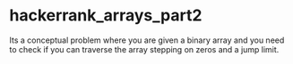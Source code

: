 # hackerrank_arrays_part2
Its a conceptual problem where you are given a binary array and you need to check if you can traverse the array stepping on zeros and a jump limit.
